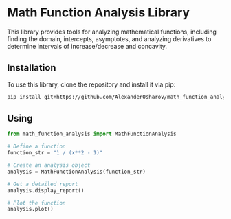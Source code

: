 # Math Function Analysis Library

This library provides tools for analyzing mathematical functions, including finding the domain, intercepts, asymptotes, and analyzing derivatives to determine intervals of increase/decrease and concavity.

## Installation

To use this library, clone the repository and install it via pip:

```bash
pip install git+https://github.com/AlexanderOsharov/math_function_analysis.git
```

## Using

```python
from math_function_analysis import MathFunctionAnalysis

# Define a function
function_str = "1 / (x**2 - 1)"

# Create an analysis object
analysis = MathFunctionAnalysis(function_str)

# Get a detailed report
analysis.display_report()

# Plot the function
analysis.plot()
```